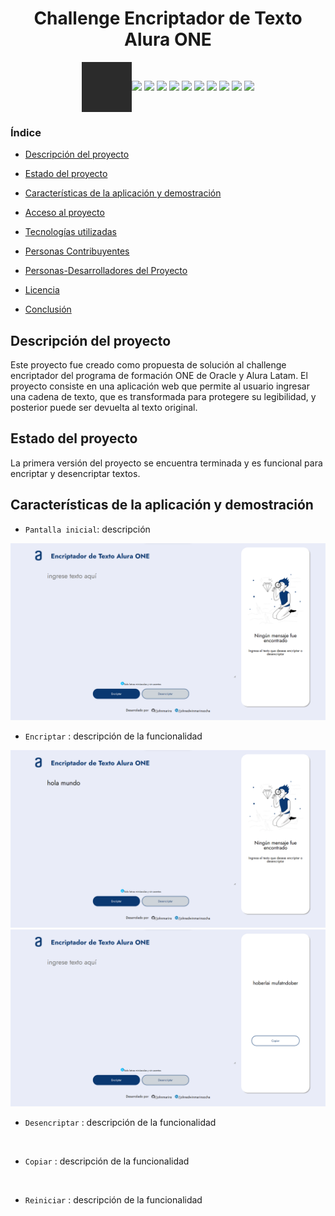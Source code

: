 <h1 align="center">Challenge Encriptador de Texto Alura ONE</h1>
<div style="display: flex; justify-content: center; align-items:center;">
    <img src="./img/JOHN.gif" style="height: 80px">
    <div>
        <img src="https://img.shields.io/github/created-at/johnmarins/encriptador-alura
        ">
        <img src="https://img.shields.io/badge/release%20date-march 2024-blue?style=flat
        ">
        <img src="https://img.shields.io/badge/html-orange?logo=html5
        ">
        <img src="https://img.shields.io/badge/css-blue?logo=css3
        ">
        <img src="https://img.shields.io/badge/javascript-blue?logo=javascript">
        <img src="https://img.shields.io/badge/status-deployed-purple?style=flat
        ">
        <img src="https://img.shields.io/badge/v1.0-black?style=flat">
        <img src="https://img.shields.io/github/languages/code-size/johnmarins/encriptador-alura
        ">
        <img src="https://img.shields.io/github/forks/johnmarins/encriptador-alura
        ">
        <img src="https://img.shields.io/github/stars/johnmarins/encriptador-alura
        ">
    </div>
</div>

<h3>Índice</h3>

- [Descripción del proyecto](#descripción-del-proyecto)

- [Estado del proyecto](#estado-del-proyecto)

- [Características de la aplicación y demostración](#caracteristicas)

- [Acceso al proyecto](#acceso-proyecto)

- [Tecnologías utilizadas](#tecnologías-utilizadas)

- [Personas Contribuyentes](#personas-contribuyentes)

- [Personas-Desarrolladores del Proyecto](#personas-desarrolladores)

- [Licencia](#licencia)

- [Conclusión](#conclusión)

<h2 id="descripción-del-proyecto">Descripción del proyecto</h2>
<p>Este proyecto fue creado como propuesta de solución al challenge encriptador del programa de formación ONE de Oracle y Alura Latam. El proyecto consiste en una aplicación web que permite al usuario ingresar una cadena de texto, que es transformada para protegere su legibilidad, y posterior puede ser devuelta al texto original.</p>

<h2 id="estado-del-proyecto">Estado del proyecto</h2>
<p>La primera versión del proyecto se encuentra terminada y es funcional para encriptar y desencriptar textos.</p>

<h2 id="caracteristicas">Características de la aplicación y demostración</h2>

- `Pantalla inicial`: descripción
<img src="./img/index.png">

- `Encriptar` : descripción de la funcionalidad
<img src="./img/encriptar.png">
<img src="./img/encriptado.png">

- `Desencriptar` : descripción de la funcionalidad
<img src="">

- `Copiar` : descripción de la funcionalidad
<img src="">

- `Reiniciar` : descripción de la funcionalidad
<img src="">